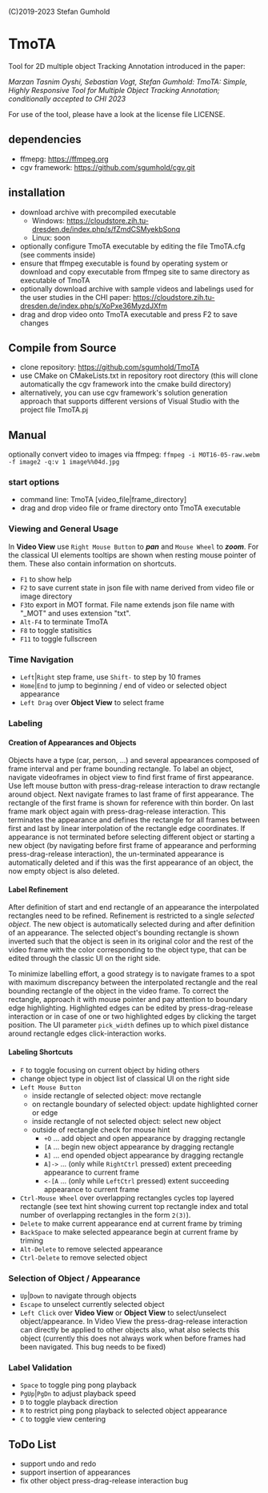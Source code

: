(C)2019-2023 Stefan Gumhold
# TmoTA
Tool for 2D multiple object Tracking Annotation introduced in the paper:

*Marzan Tasnim Oyshi, Sebastian Vogt, Stefan Gumhold: TmoTA: Simple, Highly Responsive Tool for Multiple Object Tracking Annotation; conditionally accepted to CHI 2023*

For use of the tool, please have a look at the license file LICENSE.

## dependencies
- ffmepg: https://ffmpeg.org
- cgv framework: https://github.com/sgumhold/cgv.git

## installation
- download archive with precompiled executable
  - Windows: https://cloudstore.zih.tu-dresden.de/index.php/s/fZmdCSMyekbSonq
  - Linux: soon
- optionally configure TmoTA executable by editing the file TmoTA.cfg (see comments inside)
- ensure that ffmpeg executable is found by operating system or download and copy executable from ffmpeg site to same directory as executable of TmoTA
- optionally download archive with sample videos and labelings used for the user studies in the CHI paper: https://cloudstore.zih.tu-dresden.de/index.php/s/XoPxe36MyzdJXfm
- drag and drop video onto TmoTA executable and press F2 to save changes


## Compile from Source
- clone repository: https://github.com/sgumhold/TmoTA
- use CMake on CMakeLists.txt in repository root directory (this will clone automatically the cgv framework into the cmake build directory)
- alternatively, you can use cgv framework's solution generation approach that supports different versions of Visual Studio with the project file TmoTA.pj

## Manual

optionally convert video to images via ffmpeg: `ffmpeg -i MOT16-05-raw.webm -f image2 -q:v 1 image%%04d.jpg`

### start options
- command line: TmoTA [video_file|frame_directory]
- drag and drop video file or frame directory onto TmoTA executable

### Viewing and General Usage
In **Video View** use `Right Mouse Button` to ***pan*** and `Mouse Wheel` to ***zoom***.
For the classical UI elements tooltips are shown when resting mouse pointer of them. These also contain information on shortcuts.

- `F1` to show help
- `F2` to save current state in json file with name derived from video file or image directory
- `F3`to export in MOT format. File name extends json file name with "_MOT" and uses extension "txt".
- `Alt-F4` to terminate TmoTA
- `F8` to toggle statisitics
- `F11` to toggle fullscreen
 
### Time Navigation
- `Left`|`Right` step frame, use `Shift-` to step by 10 frames
- `Home`|`End` to jump to beginning / end of video or selected object appearance
- `Left Drag` over **Object View** to select frame
 
### Labeling

#### Creation of Appearances and Objects
Objects have a type (car, person, ...) and several appearances composed of frame interval and per frame bounding rectangle. To label an object, navigate videoframes in object view to find first frame of first appearance. Use left mouse button with press-drag-release interaction to draw rectangle around object. Next navigate frames to last frame of first appearance. The rectangle of the first frame is shown for reference with thin border. On last frame mark object again with press-drag-release interaction. This terminates the appearance and defines the rectangle for all frames between first and last by linear interpolation of the rectangle edge coordinates. If appearance is not terminated before selecting different object or starting a new object (by navigating before first frame of appearance and performing press-drag-release interaction), the un-terminated appearance is automatically deleted and if this was the first appearance of an object, the now empty object is also deleted.

#### Label Refinement
After definition of start and end rectangle of an appearance the interpolated rectangles need to be refined. Refinement is restricted to a single *selected object*. The new object is automatically selected during and after definition of an appearance. The selected object's bounding rectangle is shown inverted such that the object is seen in its original color and the rest of the video frame with the color corresponding to the object type, that can be edited through the classic UI on the right side.

To minimize labelling effort, a good strategy is to navigate frames to a spot with maximum discrepancy between the interpolated rectangle and the real bounding rectangle of the object in the video frame. To correct the rectangle, approach it with mouse pointer and pay attention to boundary edge highlighting. Highlighted edges can be edited by press-drag-release interaction or in case of one or two highlighted edges by clicking the target position. The UI parameter `pick_width` defines up to which pixel distance around rectangle edges click-interaction works.

#### Labeling Shortcuts
- `F` to toggle focusing on current object by hiding others
- change object type in object list of classical UI on the right side
- `Left Mouse Button`
  - inside rectangle of selected object: move rectangle
  - on rectangle boundary of selected object: update highlighted corner or edge
  - inside rectangle of not selected object: select new object
  - outside of rectangle check for mouse hint
    - `+O` ... add object and open appearance by dragging rectangle
    - `[A` ... begin new object appearance by dragging rectangle
    - `A]` ... end opended object appearance by dragging rectangle
    - `A]->` ... (only while `RightCtrl` pressed) extent preceeding appearance to current frame
    - `<-[A` ... (only while `LeftCtrl` pressed) extent succeeding appearance to current frame
- `Ctrl-Mouse Wheel` over overlapping rectangles cycles top layered rectangle (see text hint showing current top rectangle index and total number of overlapping rectangles in the form `2(3)`).
- `Delete` to make current appearance end at current frame by triming
- `BackSpace` to make selected appearance begin at current frame by triming
- `Alt-Delete` to remove selected appearance
- `Ctrl-Delete` to remove selected object

### Selection of Object / Appearance
- `Up`|`Down` to navigate through objects
- `Escape` to unselect currently selected object
- `Left Click` over **Video View** or **Object View** to select/unselect object/appearance. In Video View the press-drag-release interaction can directly be applied to other objects also, what also selects this object (currently this does not always work when before frames had been navigated. This bug needs to be fixed)
 
### Label Validation 
- `Space` to toggle ping pong playback
- `PgUp`|`PgDn` to adjust playback speed
- `D` to toggle playback direction
- `R` to restrict ping pong playback to selected object appearance
- `C` to toggle view centering

## ToDo List
- support undo and redo
- support insertion of appearances
- fix other object press-drag-release interaction bug
